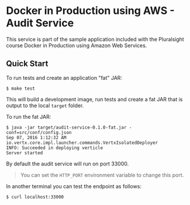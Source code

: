 # Docker in Production using AWS - Audit Service

This service is part of the sample application included with the Pluralsight course Docker in Production using Amazon Web Services.

## Quick Start

To run tests and create an application "fat" JAR:

```
$ make test
```

This will build a development image, run tests and create a fat JAR that is output to the local `target` folder.

To run the fat JAR:

```
$ java -jar target/audit-service-0.1.0-fat.jar -conf=src/conf/config.json
Sep 07, 2016 1:12:32 AM io.vertx.core.impl.launcher.commands.VertxIsolatedDeployer
INFO: Succeeded in deploying verticle
Server started

```

By default the audit service will run on port 33000.  

> You can set the `HTTP_PORT` environment variable to change this port.

In another terminal you can test the endpoint as follows:

```
$ curl localhost:33000
```